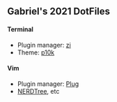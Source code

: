 ## Gabriel's 2021 DotFiles

#### Terminal
* Plugin manager: [zi](https://github.com/z-shell/zi/)
* Theme: [p10k](https://github.com/romkatv/powerlevel10k)

#### Vim
* Plugin manager: [Plug](https://github.com/junegunn/vim-plug)
* [NERDTree](https://github.com/preservim/nerdtree), etc

